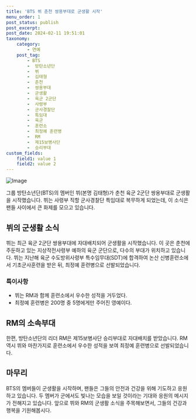 ```yaml
---
title: 'BTS 뷔 춘천 쌍용부대로 군생활 시작'
menu_order: 1
post_status: publish
post_excerpt: 
post_date: 2024-02-11 19:51:01
taxonomy:
    category:
        - 연예
    post_tag:
        - BTS
        -  방탄소년단
        -  뷔
        -  김태형
        -  춘천
        -  쌍용부대
        -  군생활
        -  육군 2군단
        -  사령부
        -  군사경찰단
        -  특임대
        -  육군
        -  훈련소
        -  최정예 훈련병
        -  RM
        -  제15보병사단
        -  승리부대
custom_fields:
    field1: value 1
    field2: value 2
---
```


![Image](https://ssl.pstatic.net/mimgnews/image/468/2024/02/10/0001029452_001_20240210084901922.jpg?type=w540)

그룹 방탄소년단(BTS)의 멤버인 뷔(본명 김태형)가 춘천 육군 2군단 쌍용부대로 군생활을 시작했습니다. 뷔는 사령부 직할 군사경찰단 특임대로 복무하게 되었는데, 이 소식은 팬들 사이에서 큰 화제를 모으고 있습니다.
## 뷔의 군생활 소식
뷔는 최근 육군 2군단 쌍용부대에 자대배치되어 군생활을 시작했습니다. 이 곳은 춘천에 주둔하고 있는 지상작전사령부 예하의 육군 군단으로, 다수의 부대가 위치하고 있습니다. 뷔는 지난해 육군 수도방위사령부 특수임무대(SDT)에 합격하여 논산 신병훈련소에서 기초군사훈련을 받은 뒤, 최정예 훈련병으로 선발되었습니다.
### 특이사항
- 뷔는 RM과 함께 훈련소에서 우수한 성적을 거두었다.
- 최정예 훈련병은 200명 중 5명에게만 주어진 영예이다.
## RM의 소속부대
한편, 방탄소년단의 리더 RM은 제15보병사단 승리부대로 자대배치를 받았습니다. RM 역시 뷔와 마찬가지로 훈련소에서 우수한 성적을 보여 최정예 훈련병으로 선발되었습니다.
## 마무리
BTS의 멤버들이 군생활을 시작하며, 팬들은 그들의 안전과 건강을 위해 기도하고 응원하고 있습니다. 두 멤버가 군에서도 빛나는 모습을 보일 것이라는 기대와 응원의 메시지가 전해지고 있습니다. 앞으로 뷔와 RM의 군생활 소식을 주목해보면서, 그들의 건강과 행복을 기원해봅시다.
